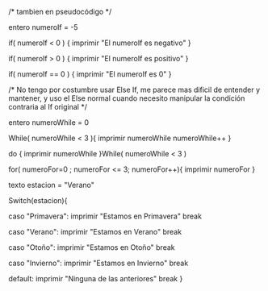 /* tambien en pseudocódigo */

entero numeroIf = -5

if( numeroIf < 0 ) {
	imprimir "El numeroIf es negativo"
}

if( numeroIf > 0 ) {
	imprimir "El numeroIf es positivo"
}

if( numeroIf == 0 ) {
	imprimir "El numeroIf es 0"
}

/* No tengo por costumbre usar Else If, me parece mas dificil de entender y mantener, y uso el Else normal cuando necesito manipular la condición contraria al If original */

entero numeroWhile = 0

While( numeroWhile < 3 ){
	imprimir numeroWhile
	numeroWhile++
}

do {
	imprimir numeroWhile
}While( numeroWhile < 3 )


for( numeroFor=0 ; numeroFor <= 3; numeroFor++){
	imprimir numeroFor
}

texto estacion = "Verano"

Switch(estacion){

caso "Primavera":
	imprimir "Estamos en Primavera"
	break

caso "Verano":
	imprimir "Estamos en Verano"
	break

caso "Otoño":
	imprimir "Estamos en Otoño"
	break

caso "Invierno":
	imprimir "Estamos en Invierno"
	break

default:
	imprimir "Ninguna de las anteriores"
	break
}